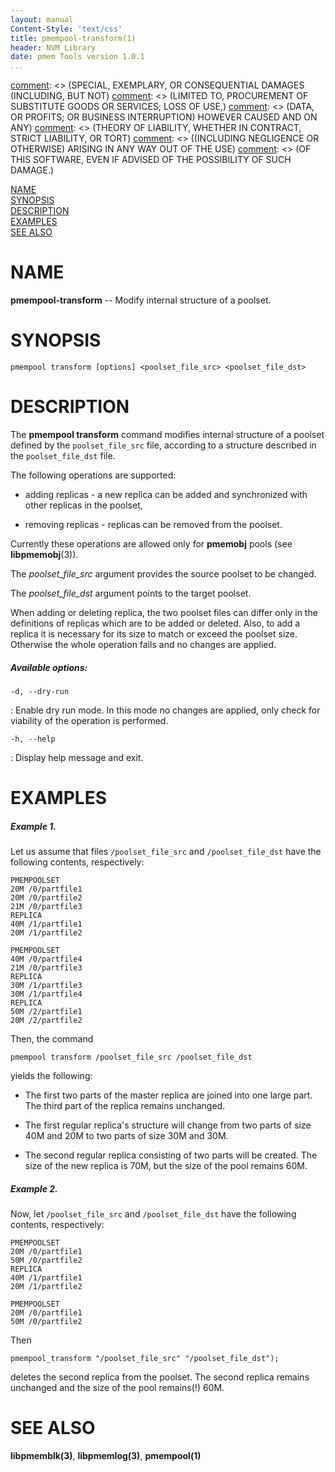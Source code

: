 ```yaml
---
layout: manual
Content-Style: 'text/css'
title: pmempool-transform(1)
header: NVM Library
date: pmem Tools version 1.0.1
...
```


[comment]: <> (Copyright 2016, Intel Corporation)

[comment]: <> (Redistribution and use in source and binary forms, with or without)
[comment]: <> (modification, are permitted provided that the following conditions)
[comment]: <> (are met:)
[comment]: <> (    * Redistributions of source code must retain the above copyright)
[comment]: <> (      notice, this list of conditions and the following disclaimer.)
[comment]: <> (    * Redistributions in binary form must reproduce the above copyright)
[comment]: <> (      notice, this list of conditions and the following disclaimer in)
[comment]: <> (      the documentation and/or other materials provided with the)
[comment]: <> (      distribution.)
[comment]: <> (    * Neither the name of the copyright holder nor the names of its)
[comment]: <> (      contributors may be used to endorse or promote products derived)
[comment]: <> (      from this software without specific prior written permission.)

[comment]: <> (THIS SOFTWARE IS PROVIDED BY THE COPYRIGHT HOLDERS AND CONTRIBUTORS)
[comment]: <> ("AS IS" AND ANY EXPRESS OR IMPLIED WARRANTIES, INCLUDING, BUT NOT)
[comment]: <> (LIMITED TO, THE IMPLIED WARRANTIES OF MERCHANTABILITY AND FITNESS FOR)
[comment]: <> (A PARTICULAR PURPOSE ARE DISCLAIMED. IN NO EVENT SHALL THE COPYRIGHT)
[comment]: <> (OWNER OR CONTRIBUTORS BE LIABLE FOR ANY DIRECT, INDIRECT, INCIDENTAL,)
[comment]: <> (SPECIAL, EXEMPLARY, OR CONSEQUENTIAL DAMAGES (INCLUDING, BUT NOT)
[comment]: <> (LIMITED TO, PROCUREMENT OF SUBSTITUTE GOODS OR SERVICES; LOSS OF USE,)
[comment]: <> (DATA, OR PROFITS; OR BUSINESS INTERRUPTION) HOWEVER CAUSED AND ON ANY)
[comment]: <> (THEORY OF LIABILITY, WHETHER IN CONTRACT, STRICT LIABILITY, OR TORT)
[comment]: <> ((INCLUDING NEGLIGENCE OR OTHERWISE) ARISING IN ANY WAY OUT OF THE USE)
[comment]: <> (OF THIS SOFTWARE, EVEN IF ADVISED OF THE POSSIBILITY OF SUCH DAMAGE.)

[comment]: <> (pmempool-transform.1 -- man page for pmempool-transform)

[NAME](#name)<br />
[SYNOPSIS](#synopsis)<br />
[DESCRIPTION](#description)<br />
[EXAMPLES](#examples)<br />
[SEE ALSO](#see-also)<br />

# NAME #

**pmempool-transform** -- Modify internal structure of a poolset.

# SYNOPSIS #

```
pmempool transform [options] <poolset_file_src> <poolset_file_dst>
```

# DESCRIPTION #

The **pmempool transform** command modifies internal structure of a poolset
defined by the `poolset_file_src` file, according to a structure described in
the `poolset_file_dst` file.

The following operations are supported:

* adding replicas - a new replica can be added and synchronized with other
replicas in the poolset,

* removing replicas - replicas can be removed from the poolset.

Currently these operations are allowed only for **pmemobj** pools (see
**libpmemobj**(3)).


The *poolset_file_src* argument provides the source poolset to be changed.

The *poolset_file_dst* argument points to the target poolset.

When adding or deleting replica, the two poolset files can differ only in the
definitions of replicas which are to be added or deleted.
Also, to add a replica it is necessary for its size to match or exceed the
poolset size. Otherwise the whole operation fails and no changes are applied.


##### Available options: #####

`-d, --dry-run`

: Enable dry run mode. In this mode no changes are applied, only check for
viability of the operation is performed.

`-h, --help`

: Display help message and exit.


# EXAMPLES #

##### Example 1. #####

Let us assume that files `/poolset_file_src` and `/poolset_file_dst` have the
following contents, respectively:

```
PMEMPOOLSET
20M /0/partfile1
20M /0/partfile2
21M /0/partfile3
REPLICA
40M /1/partfile1
20M /1/partfile2
```

```
PMEMPOOLSET
40M /0/partfile4
21M /0/partfile3
REPLICA
30M /1/partfile3
30M /1/partfile4
REPLICA
50M /2/partfile1
20M /2/partfile2

```
Then, the command

`pmempool transform /poolset_file_src /poolset_file_dst`

yields the following:

* The first two parts of the master replica are joined into one large part.
The third part of the replica remains unchanged.

* The first regular replica's structure will change from two parts of size
40M and 20M to two parts of size 30M and 30M.

* The second regular replica consisting of two parts will be created.
The size of the new replica is 70M, but the size of the pool remains 60M.

##### Example 2. #####

Now, let `/poolset_file_src` and `/poolset_file_dst` have the
following contents, respectively:

```
PMEMPOOLSET
20M /0/partfile1
50M /0/partfile2
REPLICA
40M /1/partfile1
20M /1/partfile2
```

```
PMEMPOOLSET
20M /0/partfile1
50M /0/partfile2

```
Then

`pmempool_transform "/poolset_file_src" "/poolset_file_dst");`

deletes the second replica from the poolset. The second replica remains
unchanged and the size of the pool remains(!) 60M.

# SEE ALSO #

**libpmemblk(3)**, **libpmemlog(3)**, **pmempool(1)**
